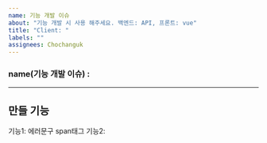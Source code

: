 ```yaml
---
name: 기능 개발 이슈
about: "기능 개발 시 사용 해주세요. 백엔드: API, 프론트: vue"
title: "Client: "
labels: ""
assignees: Chochanguk
---
```


### name(기능 개발 이슈) :

---

## 만들 기능

기능1: 에러문구 span태그
기능2:
